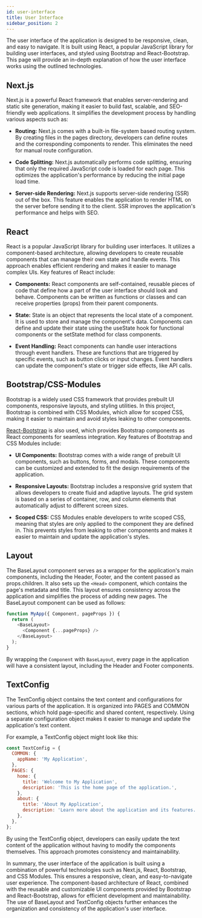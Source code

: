 ```yaml
---
id: user-interface
title: User Interface
sidebar_position: 2
---
```


The user interface of the application is designed to be responsive, clean, and easy to navigate. It is built using React, a popular JavaScript library for building user interfaces, and styled using Bootstrap and React-Bootstrap. This page will provide an in-depth explanation of how the user interface works using the outlined technologies.

## Next.js

Next.js is a powerful React framework that enables server-rendering and static site generation, making it easier to build fast, scalable, and SEO-friendly web applications. It simplifies the development process by handling various aspects such as:

- **Routing:** Next.js comes with a built-in file-system based routing system. By creating files in the pages directory, developers can define routes and the corresponding components to render. This eliminates the need for manual route configuration.

- **Code Splitting:** Next.js automatically performs code splitting, ensuring that only the required JavaScript code is loaded for each page. This optimizes the application's performance by reducing the initial page load time.

- **Server-side Rendering:** Next.js supports server-side rendering (SSR) out of the box. This feature enables the application to render HTML on the server before sending it to the client. SSR improves the application's performance and helps with SEO.

## React
React is a popular JavaScript library for building user interfaces. It utilizes a component-based architecture, allowing developers to create reusable components that can manage their own state and handle events. This approach enables efficient rendering and makes it easier to manage complex UIs. Key features of React include:

- **Components:** React components are self-contained, reusable pieces of code that define how a part of the user interface should look and behave. Components can be written as functions or classes and can receive properties (props) from their parent components.

- **State:** State is an object that represents the local state of a component. It is used to store and manage the component's data. Components can define and update their state using the useState hook for functional components or the setState method for class components.

- **Event Handling:** React components can handle user interactions through event handlers. These are functions that are triggered by specific events, such as button clicks or input changes. Event handlers can update the component's state or trigger side effects, like API calls.

## Bootstrap/CSS-Modules
Bootstrap is a widely used CSS framework that provides prebuilt UI components, responsive layouts, and styling utilities. In this project, Bootstrap is combined with CSS Modules, which allow for scoped CSS, making it easier to maintain and avoid styles leaking to other components.

[React-Bootstrap](https://react-bootstrap.github.io/) is also used, which provides Bootstrap components as React components for seamless integration. Key features of Bootstrap and CSS Modules include:

- **UI Components:** Bootstrap comes with a wide range of prebuilt UI components, such as buttons, forms, and modals. These components can be customized and extended to fit the design requirements of the application.

- **Responsive Layouts:** Bootstrap includes a responsive grid system that allows developers to create fluid and adaptive layouts. The grid system is based on a series of container, row, and column elements that automatically adjust to different screen sizes.

- **Scoped CSS:** CSS Modules enable developers to write scoped CSS, meaning that styles are only applied to the component they are defined in. This prevents styles from leaking to other components and makes it easier to maintain and update the application's styles.

## Layout
The BaseLayout component serves as a wrapper for the application's main components, including the Header, Footer, and the content passed as props.children. It also sets up the `<Head>` component, which contains the page's metadata and title. This layout ensures consistency across the application and simplifies the process of adding new pages. The BaseLayout component can be used as follows:

```javascript
function MyApp({ Component, pageProps }) {
  return (
    <BaseLayout>
      <Component {...pageProps} />
    </BaseLayout>
  );
}
```

By wrapping the `Component` with `BaseLayout`, every page in the application will have a consistent layout, including the Header and Footer components.

## TextConfig
The TextConfig object contains the text content and configurations for various parts of the application. It is organized into PAGES and COMMON sections, which hold page-specific and shared content, respectively. Using a separate configuration object makes it easier to manage and update the application's text content.

For example, a TextConfig object might look like this:
```javascript
const TextConfig = {
  COMMON: {
    appName: 'My Application',
  },
  PAGES: {
    home: {
      title: 'Welcome to My Application',
      description: 'This is the home page of the application.',
    },
    about: {
      title: 'About My Application',
      description: 'Learn more about the application and its features.',
    },
  },
};
```

By using the TextConfig object, developers can easily update the text content of the application without having to modify the components themselves. This approach promotes consistency and maintainability.

In summary, the user interface of the application is built using a combination of powerful technologies such as Next.js, React, Bootstrap, and CSS Modules. This ensures a responsive, clean, and easy-to-navigate user experience. The component-based architecture of React, combined with the reusable and customizable UI components provided by Bootstrap and React-Bootstrap, allows for efficient development and maintainability. The use of BaseLayout and TextConfig objects further enhances the organization and consistency of the application's user interface.